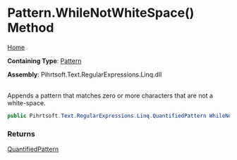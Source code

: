 # Pattern\.WhileNotWhiteSpace\(\) Method

[Home](../../../../../../README.md)

**Containing Type**: [Pattern](../README.md)

**Assembly**: Pihrtsoft\.Text\.RegularExpressions\.Linq\.dll

\
Appends a pattern that matches zero or more characters that are not a white\-space\.

```csharp
public Pihrtsoft.Text.RegularExpressions.Linq.QuantifiedPattern WhileNotWhiteSpace()
```

### Returns

[QuantifiedPattern](../../QuantifiedPattern/README.md)


